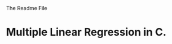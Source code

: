 <html>
  <head>
    The Readme File
  </head>
  <body>
    <h1>
      Multiple Linear Regression in C.
    </h1>
  </body>
</html>
